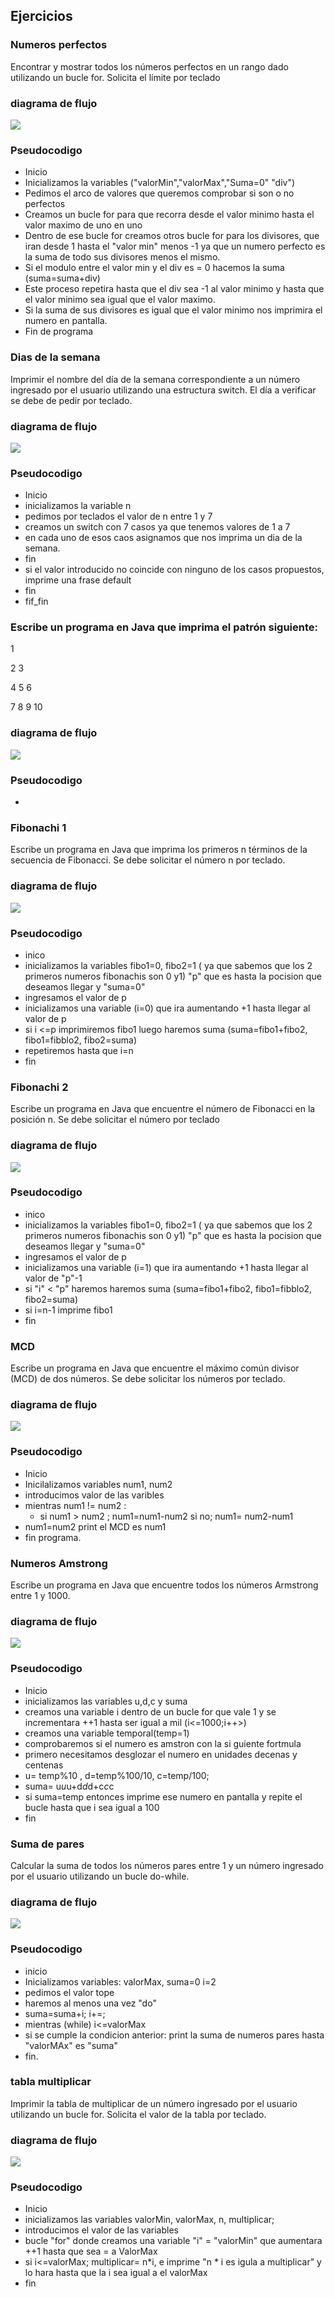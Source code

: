 <div aling="justify">

## Ejercicios
 
### Numeros perfectos

Encontrar y mostrar todos los números perfectos en un rango dado utilizando un bucle for. Solicita el límite por teclado

### diagrama de flujo
<img src="images/numerosPerfectos.png">

### Pseudocodigo

- Inicio
- Inicializamos la variables ("valorMin","valorMax","Suma=0" "div") 
- Pedimos el arco de valores que queremos comprobar si son o no perfectos
- Creamos un bucle for para que recorra desde el valor minimo hasta el valor maximo  de uno en uno 
- Dentro de ese bucle for creamos otros bucle for para los divisores, que iran desde 1 hasta el "valor min" menos -1 ya que un numero perfecto es la suma de todo sus divisores menos el mismo.
- Si el modulo entre el valor min y el div es =  0 hacemos la suma (suma=suma+div)
- Este proceso repetira hasta que el div sea -1 al valor minimo y hasta que el valor minimo sea igual que el valor maximo.
- Si la suma de sus divisores es igual que el valor minimo nos imprimira el numero en pantalla.
- Fin de programa 
 
### Dias de la semana

Imprimir el nombre del día de la semana correspondiente a un número ingresado por el usuario utilizando una estructura switch.
El día a verificar se debe de pedir por teclado.

### diagrama de flujo

<img src="images/diasSemana.png">

### Pseudocodigo

- Inicio
- inicializamos la variable n
- pedimos por teclados el valor de n entre 1 y 7
- creamos un switch  con 7 casos ya que tenemos valores de 1 a 7
- en cada uno de esos caos asignamos que nos imprima un dia de la semana.
- fin
- si el valor introducido no coincide con ninguno de los casos propuestos, imprime una frase default
- fin
- fif_fin

###  Escribe un programa en Java que imprima el patrón siguiente:

1 

2 3 

4 5 6 

7 8 9 10 

### diagrama de flujo

<img src="images/Tarea2.png">

### Pseudocodigo

- 





### Fibonachi 1


Escribe un programa en Java que imprima los primeros n términos de la secuencia de Fibonacci. Se debe solicitar el número n por teclado.

### diagrama de flujo

<img src="images/Fibonachi1.png">

### Pseudocodigo

- inico
- inicializamos la variables fibo1=0, fibo2=1 ( ya que sabemos que los 2 primeros numeros fibonachis son 0 y1) "p" que es hasta la pocision que deseamos llegar y "suma=0"
- ingresamos el valor de p 
- inicializamos una variable (i=0) que ira aumentando +1 hasta llegar al valor de p
- si i <=p imprimiremos fibo1 luego haremos suma (suma=fibo1+fibo2, fibo1=fibblo2, fibo2=suma)
- repetiremos hasta que i=n
- fin 
 
### Fibonachi 2

Escribe un programa en Java que encuentre el número de Fibonacci en la posición n.  Se debe solicitar el número por teclado

### diagrama de flujo

<img src="images/Fibonachi2.png">

### Pseudocodigo
- inico
- inicializamos la variables fibo1=0, fibo2=1 ( ya que sabemos que los 2 primeros numeros fibonachis son 0 y1) "p" que es hasta la pocision que deseamos llegar y "suma=0"
- ingresamos el valor de p 
- inicializamos una variable (i=1) que ira aumentando +1 hasta llegar al valor de "p"-1
- si "i" < "p" haremos haremos suma (suma=fibo1+fibo2, fibo1=fibblo2, fibo2=suma) 
- si i=n-1 imprime fibo1
- fin 

### MCD

Escribe un programa en Java que encuentre el máximo común divisor (MCD) de dos números. Se debe solicitar los números por teclado.

### diagrama de flujo

<img src="images/MCD.png">

### Pseudocodigo

- Inicio
- Inicilalizamos variables num1, num2
- introducimos valor de las varibles 
- mientras num1 != num2 :
    - si num1 > num2 ; num1=num1-num2 si no; num1= num2-num1
- num1=num2 print el MCD es num1
- fin programa.

### Numeros Amstrong

Escribe un programa en Java que encuentre todos los números Armstrong entre 1 y 1000.

### diagrama de flujo

<img src="images/Amstrong.png">

### Pseudocodigo

- Inicio
- inicializamos las variables u,d,c y suma
- creamos una variable i dentro de un bucle for que vale 1 y se incrementara ++1 hasta ser igual a mil (i<=1000;i++>)
- creamos una variable temporal(temp=1)
- comprobaremos si el numero es amstron con la si guiente fortmula
- primero necesitamos desglozar el numero en unidades decenas y centenas 
- u= temp%10 , d=temp%100/10, c=temp/100;
- suma= u*u*u+d*d*d+c*c*c
- si suma=temp entonces imprime ese numero en pantalla y repite el bucle hasta que i sea igual a 100
- fin 

### Suma de pares 

Calcular la suma de todos los números pares entre 1 y un número ingresado por el usuario utilizando un bucle do-while.

### diagrama de flujo

<img src="images/sumaPares.png">

### Pseudocodigo

- inicio
- Inicializamos variables: valorMax, suma=0 i=2
- pedimos el valor tope
- haremos al menos una vez "do"  
- suma=suma+i; i+=;
- mientras (while) i<=valorMax
- si se cumple la condicion anterior: print la suma de numeros pares hasta "valorMAx" es "suma"
- fin.

### tabla multiplicar

Imprimir la tabla de multiplicar de un número ingresado por el usuario utilizando un bucle for. Solicita el valor de la tabla por teclado.

### diagrama de flujo

<img src="images/tablaMultiplicar.png">

### Pseudocodigo
- Inicio
- inicializamos las variables valorMin, valorMax, n, multiplicar;
- introducimos el valor de las variables 
- bucle "for" donde creamos una variable "i" = "valorMin" que aumentara ++1 hasta que sea = a ValorMax
- si i<=valorMax; multiplicar= n*i, e imprime "n * i es igula a multiplicar" y lo hara hasta que la i sea igual a el valorMax
- fin


